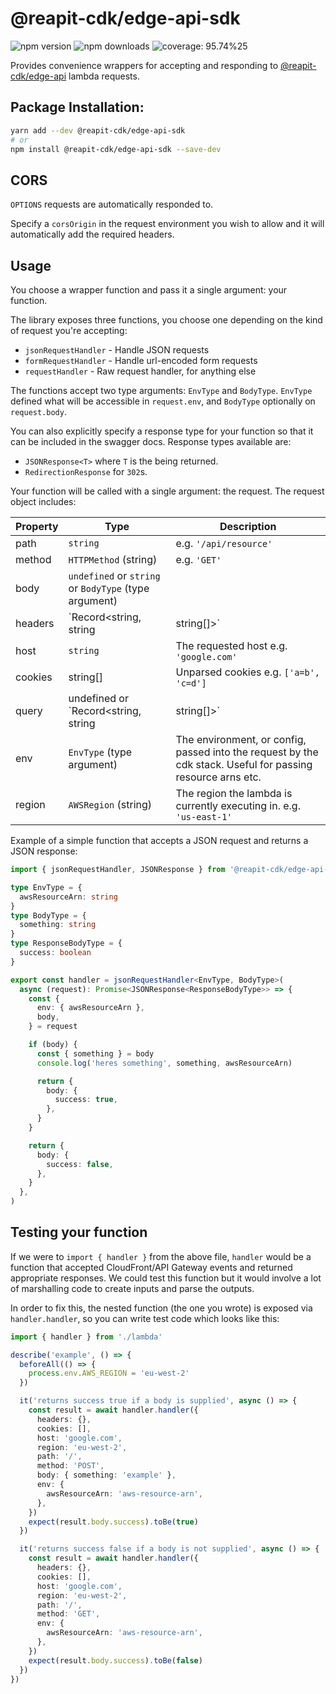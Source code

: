 # @reapit-cdk/edge-api-sdk


![npm version](https://img.shields.io/npm/v/@reapit-cdk/edge-api-sdk)
![npm downloads](https://img.shields.io/npm/dm/@reapit-cdk/edge-api-sdk)
![coverage: 95.74%25](https://img.shields.io/badge/coverage-95.74%25-green)

Provides convenience wrappers for accepting and responding to [@reapit-cdk/edge-api]('../../constructs/edge-api/readme.md') lambda requests.

## Package Installation:

```sh
yarn add --dev @reapit-cdk/edge-api-sdk
# or
npm install @reapit-cdk/edge-api-sdk --save-dev
```


## CORS
`OPTIONS` requests are automatically responded to.

Specify a `corsOrigin` in the request environment you wish to allow and it will automatically add the required headers.

## Usage
You choose a wrapper function and pass it a single argument: your function.

The library exposes three functions, you choose one depending on the kind of request you're accepting:

* `jsonRequestHandler` - Handle JSON requests
* `formRequestHandler` - Handle url-encoded form requests
* `requestHandler` - Raw request handler, for anything else

The functions accept two type arguments: `EnvType` and `BodyType`.
`EnvType` defined what will be accessible in `request.env`, and `BodyType` optionally on `request.body`.

You can also explicitly specify a response type for your function so that it can be included in the swagger docs.
Response types available are:
* `JSONResponse<T>` where `T` is the being returned.
* `RedirectionResponse` for `302`s.

Your function will be called with a single argument: the request. The request object includes:

| Property | Type | Description |
| ---- | ---- | ---- |
| path | `string` | e.g. `'/api/resource'` |
| method | `HTTPMethod` (string) | e.g. `'GET'` |
| body | `undefined` or `string` or `BodyType` (type argument) |  |
| headers | `Record<string, string | string[]>` | e.g. `{ host: 'google.com', something: ['a', 'b'] }` |
| host | `string` | The requested host e.g. `'google.com'` |
| cookies | string[] | Unparsed cookies e.g. `['a=b', 'c=d']` |
| query | undefined or `Record<string, string | string[]>` | Parsed querystring, if present on the request. e.g. `{ id: '123', something: ['a', 'b'] }` |
| env | `EnvType` (type argument) | The environment, or config, passed into the request by the cdk stack. Useful for passing resource arns etc. |
| region | `AWSRegion` (string) | The region the lambda is currently executing in. e.g. `'us-east-1'` |

Example of a simple function that accepts a JSON request and returns a JSON response:
```ts
import { jsonRequestHandler, JSONResponse } from '@reapit-cdk/edge-api-sdk'

type EnvType = {
  awsResourceArn: string
}
type BodyType = {
  something: string
}
type ResponseBodyType = {
  success: boolean
}

export const handler = jsonRequestHandler<EnvType, BodyType>(
  async (request): Promise<JSONResponse<ResponseBodyType>> => {
    const {
      env: { awsResourceArn },
      body,
    } = request

    if (body) {
      const { something } = body
      console.log('heres something', something, awsResourceArn)

      return {
        body: {
          success: true,
        },
      }
    }

    return {
      body: {
        success: false,
      },
    }
  },
)
```

## Testing your function

If we were to `import { handler }` from the above file, `handler` would be a function that accepted CloudFront/API Gateway events and returned appropriate responses. We could test this function but it would involve a lot of marshalling code to create inputs and parse the outputs.

In order to fix this, the nested function (the one you wrote) is exposed via `handler.handler`, so you can write test code which looks like this:
```ts
import { handler } from './lambda'

describe('example', () => {
  beforeAll(() => {
    process.env.AWS_REGION = 'eu-west-2'
  })

  it('returns success true if a body is supplied', async () => {
    const result = await handler.handler({
      headers: {},
      cookies: [],
      host: 'google.com',
      region: 'eu-west-2',
      path: '/',
      method: 'POST',
      body: { something: 'example' },
      env: {
        awsResourceArn: 'aws-resource-arn',
      },
    })
    expect(result.body.success).toBe(true)
  })

  it('returns success false if a body is not supplied', async () => {
    const result = await handler.handler({
      headers: {},
      cookies: [],
      host: 'google.com',
      region: 'eu-west-2',
      path: '/',
      method: 'GET',
      env: {
        awsResourceArn: 'aws-resource-arn',
      },
    })
    expect(result.body.success).toBe(false)
  })
})

```